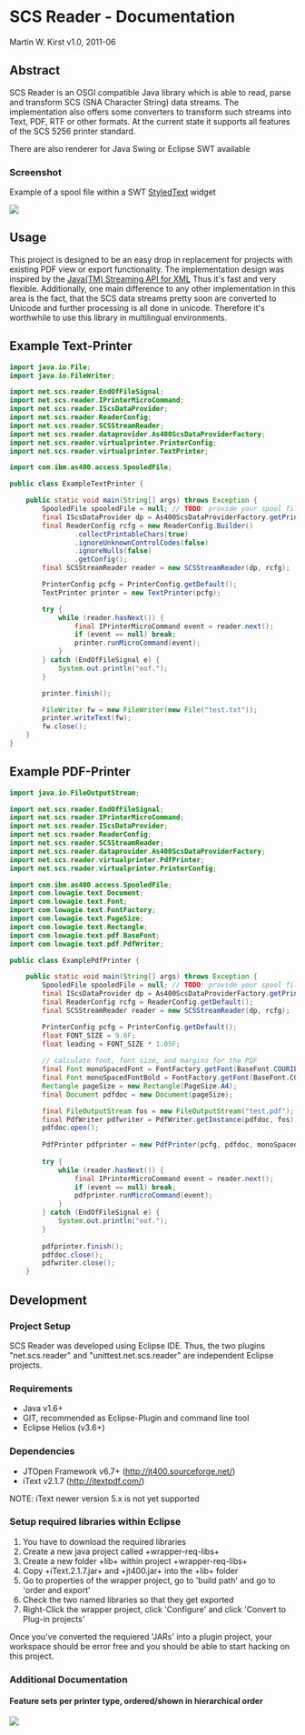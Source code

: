 SCS Reader - Documentation
==========================
Martin W. Kirst v1.0, 2011-06


Abstract
--------
SCS Reader is an OSGI compatible Java library which is able to read,
parse and transform SCS (SNA Character String) data streams.
The implementation also offers some converters to transform such
streams into Text, PDF, RTF or other formats. At the current state
it supports all features of the SCS 5256 printer standard.

There are also renderer for Java Swing or Eclipse SWT available

### Screenshot

Example of a spool file within a SWT [StyledText](https://help.eclipse.org/2020-12/nftopic/org.eclipse.platform.doc.isv/reference/api/org/eclipse/swt/custom/StyledText.html) widget

![](./readme.swt-widget.jpeg)


Usage
-----
This project is designed to be an easy drop in replacement for 
projects with existing PDF view or export functionality.
The implementation design was inspired by the
[Java(TM) Streaming API for XML](http://jcp.org/en/jsr/detail?id=173)
Thus it's fast and very flexible. Additionally, one main
difference to any other implementation in this area is the fact,
that the SCS data streams pretty soon are converted
to Unicode and further processing
is all done in unicode. Therefore it's worthwhile to use this
library in multilingual environments.


Example Text-Printer
--------------------

```java
import java.io.File;
import java.io.FileWriter;

import net.scs.reader.EndOfFileSignal;
import net.scs.reader.IPrinterMicroCommand;
import net.scs.reader.IScsDataProvider;
import net.scs.reader.ReaderConfig;
import net.scs.reader.SCSStreamReader;
import net.scs.reader.dataprovider.As400ScsDataProviderFactory;
import net.scs.reader.virtualprinter.PrinterConfig;
import net.scs.reader.virtualprinter.TextPrinter;

import com.ibm.as400.access.SpooledFile;

public class ExampleTextPrinter {

	public static void main(String[] args) throws Exception {
		SpooledFile spooledFile = null; // TODO: provide your spool file!                                 <1>
		final IScsDataProvider dp = As400ScsDataProviderFactory.getPrintObjectDataProvider(spooledFile);
		final ReaderConfig rcfg = new ReaderConfig.Builder()
				.collectPrintableChars(true)
				.ignoreUnknownControlCodes(false)
				.ignoreNulls(false)
				.getConfig();
		final SCSStreamReader reader = new SCSStreamReader(dp, rcfg);

		PrinterConfig pcfg = PrinterConfig.getDefault();
		TextPrinter printer = new TextPrinter(pcfg);

		try {
			while (reader.hasNext()) {
				final IPrinterMicroCommand event = reader.next();
				if (event == null) break;
				printer.runMicroCommand(event);
			}
		} catch (EndOfFileSignal e) {
			System.out.println("eof.");
		}

		printer.finish();

		FileWriter fw = new FileWriter(new File("test.txt"));
		printer.writeText(fw);
		fw.close();
	}
}
```


Example PDF-Printer
--------------------

```java
import java.io.FileOutputStream;

import net.scs.reader.EndOfFileSignal;
import net.scs.reader.IPrinterMicroCommand;
import net.scs.reader.IScsDataProvider;
import net.scs.reader.ReaderConfig;
import net.scs.reader.SCSStreamReader;
import net.scs.reader.dataprovider.As400ScsDataProviderFactory;
import net.scs.reader.virtualprinter.PdfPrinter;
import net.scs.reader.virtualprinter.PrinterConfig;

import com.ibm.as400.access.SpooledFile;
import com.lowagie.text.Document;
import com.lowagie.text.Font;
import com.lowagie.text.FontFactory;
import com.lowagie.text.PageSize;
import com.lowagie.text.Rectangle;
import com.lowagie.text.pdf.BaseFont;
import com.lowagie.text.pdf.PdfWriter;

public class ExamplePdfPrinter {

	public static void main(String[] args) throws Exception {
		SpooledFile spooledFile = null; // TODO: provide your spool file!                                 <1>
		final IScsDataProvider dp = As400ScsDataProviderFactory.getPrintObjectDataProvider(spooledFile);
		final ReaderConfig rcfg = ReaderConfig.getDefault();
		final SCSStreamReader reader = new SCSStreamReader(dp, rcfg);

		PrinterConfig pcfg = PrinterConfig.getDefault();
		float FONT_SIZE = 9.0F;
		float leading = FONT_SIZE * 1.05F;
		
		// calculate font, font size, and margins for the PDF
		final Font monoSpacedFont = FontFactory.getFont(BaseFont.COURIER, FONT_SIZE);
		final Font monoSpacedFontBold = FontFactory.getFont(BaseFont.COURIER_BOLD, Font.BOLD);
		Rectangle pageSize = new Rectangle(PageSize.A4);
		final Document pdfdoc = new Document(pageSize);

		final FileOutputStream fos = new FileOutputStream("test.pdf");
		final PdfWriter pdfwriter = PdfWriter.getInstance(pdfdoc, fos);
		pdfdoc.open();
		
		PdfPrinter pdfprinter = new PdfPrinter(pcfg, pdfdoc, monoSpacedFont, monoSpacedFontBold, leading);
		
		try {
			while (reader.hasNext()) {
				final IPrinterMicroCommand event = reader.next();
				if (event == null) break;
				pdfprinter.runMicroCommand(event);
			}
		} catch (EndOfFileSignal e) {
			System.out.println("eof.");
		}
		
		pdfprinter.finish();
		pdfdoc.close();
		pdfwriter.close();
	}
```


Development
-----------

### Project Setup

SCS Reader was developed using Eclipse IDE.
Thus, the two plugins "net.scs.reader" and "unittest.net.scs.reader"
are independent Eclipse projects.


### Requirements

* Java v1.6+
* GIT, recommended as Eclipse-Plugin and command line tool
* Eclipse Helios (v3.6+)


### Dependencies

* JTOpen Framework v6.7+ (http://jt400.sourceforge.net/)
* iText v2.1.7 (http://itextpdf.com/)

NOTE: iText newer version 5.x is not yet supported


### Setup required libraries within Eclipse

1. You have to download the required libraries
2. Create a new java project called +wrapper-req-libs+
3. Create a new folder +lib+ within project +wrapper-req-libs+
4. Copy +iText.2.1.7.jar+ and +jt400.jar+ into the +lib+ folder
5. Go to properties of the wrapper project, go to 'build path' and go to 'order and export'
6. Check the two named libraries so that they get exported
7. Right-Click the wrapper project, click 'Configure' and click 'Convert to Plug-in projects'

Once you've converted the requiered 'JARs'
into a plugin project, your workspace should be error free and
you should be able to start hacking on this project.

### Additional Documentation

#### Feature sets per printer type, ordered/shown in hierarchical order

![](./readme.featureset.svg)

<div hidden>
```
@startuml

' title Feature sets per printer type, ordered/shown in hierarchical order

skinparam backgroundColor #fefefe
skinparam handwritten true

Object Printer_5256
Object Printer_5224
Object Printer_5219
Object Printer_5553
Object Printer_3812

Printer_5224 : +CPI
Printer_5224 : +LPI

Printer_5219 : +Margins
Printer_5219 : +form size & type
Printer_5219 : +drawer number

Printer_5553 : +rotation
Printer_5553 : +grid lines
Printer_5553 : +font scaling
Printer_5553 : +DBCS

Printer_3812 : + bold
Printer_3812 : + duplex
Printer_3812 : + text orientation

Printer_5256 -- Printer_5224 : < extends
Printer_5224 -- Printer_5219 : < extends
Printer_5224 -- Printer_5553 : < extends
Printer_5553 -- Printer_3812 : < extends

@enduml
```
</div>

